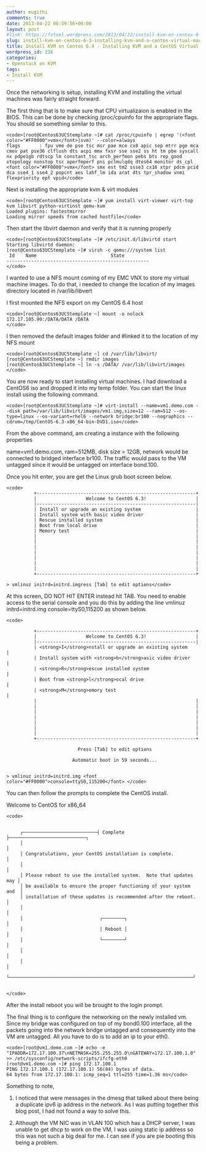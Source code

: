 ```yaml
---
author: mugithi
comments: true
date: 2013-04-22 06:59:56+00:00
layout: post
#link: https://fvtool.wordpress.com/2013/04/22/install-kvm-on-centos-6-3-installing-kvm-and-a-centos-virtual-machines/
slug: install-kvm-on-centos-6-3-installing-kvm-and-a-centos-virtual-machines
title: Install KVM on Centos 6.4 - Installing KVM and a CentOS Virtual machines
wordpress_id: 216
categories:
- Openstack on KVM
tags:
- Install KVM
---
```


Once the networking is setup, installing KVM and installing the virtual machines was fairly straight forward.

The first thing that is to make sure that CPU virtualizaion is enabled in the BIOS. This can be done by checking /proc/cpuinfo for the appropriate flags. You should se something similar to this.


    
    <code>[root@Centos63UCStemplate ~]# cat /proc/cpuinfo | egrep '(<font color="#FF0000">vmx</font>|svm)' --color=always
    flags		: fpu vme de pse tsc msr pae mce cx8 apic sep mtrr pge mca cmov pat pse36 clflush dts acpi mmx fxsr sse sse2 ss ht tm pbe syscall nx pdpe1gb rdtscp lm constant_tsc arch_perfmon pebs bts rep_good xtopology nonstop_tsc aperfmperf pni pclmulqdq dtes64 monitor ds_cpl <font color="#FF0000">vmx</font> smx est tm2 ssse3 cx16 xtpr pdcm pcid dca sse4_1 sse4_2 popcnt aes lahf_lm ida arat dts tpr_shadow vnmi flexpriority ept vpid</code>



Next is installing the appropriate kvm & virt modules


    
    <code>[root@Centos63UCStemplate ~]# yum install virt-viewer virt-top kvm libvirt python-virtinst qemu-kvm
    Loaded plugins: fastestmirror
    Loading mirror speeds from cached hostfile</code>



Then start the libvirt daemon and verify that it is running properly


    
    <code>[root@Centos63UCStemplate ~]# /etc/init.d/libvirtd start
    Starting libvirtd daemon:
    [root@Centos63UCStemplate ~]# virsh -c qemu:///system list
     Id    Name                           State
    ----------------------------------------------------
    </code>



I wanted to use a NFS mount coming of my EMC VNX to store my virtual machine images. To do that, i needed to change the location of my images directory located in /var/lib/libvert

I first mounted the NFS export on my CentOS 6.4 host


    
    <code>[root@Centos63UCStemplate ~] mount -o nolock 172.17.105.90:/DATA/DATA /DATA
    </code>


I then removed the default images folder and #linked it to the location of my NFS mount


    
    <code>[root@Centos63UCStemplate ~] cd /var/lib/libvirt/
    [root@Centos63UCStemplate ~] rmdir images
    [root@Centos63UCStemplate ~] ln -s /DATA/ /var/lib/libvirt/images
    </code>



You are now ready to start installing virtual machines. I had download a CentOS6 iso and dropped it into my temp folder. You can start the linux install using the following command.


    
    <code>[root@Centos63UCStemplate ~]# virt-install --name=vm1.demo.com --disk path=/var/lib/libvirt/images/vm1.img,size=12 --ram=512 --os-type=linux --os-variant=rhel6 --network bridge:br100 --nographics --cdrom=/tmp/CentOS-6.3-x86_64-bin-DVD1.iso</code>



From the above command, am creating a instance with the following properties

name=vm1.demo.com, ram=512MB, disk size = 12GB, network would be connected to bridged interface br100. The traffic would pass to the VM untagged since it would be untagged on interface bond.100.

Once you hit enter, you are get the  Linux grub boot screen below.  


    
    <code>
              +----------------------------------------------------------+
              |                  Welcome to CentOS 6.3!                  |
              |----------------------------------------------------------|
              | Install or upgrade an existing system                    |
              | Install system with basic video driver                   |
              | Rescue installed system                                  |
              | Boot from local drive                                    |
              | Memory test                                              |
              |                                                          |
              |                                                          |
              |                                                          |
              |                                                          |
              |                                                          |
              |                                                          |
              |                                                          |
              +----------------------------------------------------------+
    
    > vmlinuz initrd=initrd.imgress [Tab] to edit options</code>



At this screen, DO NOT HIT ENTER instead hit TAB. You need to enable access to the serial console and you do this by adding the line vmlinuz initrd=initrd.img console=ttyS0,115200 as shown below.


    
    <code>
    
              +----------------------------------------------------------+
              |                  Welcome to CentOS 6.3!                  |
              |----------------------------------------------------------|
              | <strong>I</strong>nstall or upgrade an existing system                    |
              | Install system with <strong>b</strong>asic video driver                   |
              | <strong>R</strong>escue installed system                                  |
              | Boot from <strong>l</strong>ocal drive                                    |
              | <strong>M</strong>emory test                                              |
              |                                                          |
              |                                                          |
              |                                                          |
              |                                                          |
              |                                                          |
              |                                                          |
              |                                                          |
              +----------------------------------------------------------+
    
                              Press [Tab] to edit options
    
                            Automatic boot in 59 seconds...
    
    
    > vmlinuz initrd=initrd.img <font color="#FF0000">console=ttyS0,115200</font> </code>



You can then follow the prompts to complete the CentOS install. 

Welcome to CentOS for x86_64


    
    <code>
    
    
         ┌───────────────────────────┤ Complete ├────────────────────────────┐
         │                                                                   │
         │ Congratulations, your CentOS installation is complete.            │
         │                                                                   │
         │ Please reboot to use the installed system.  Note that updates may │
         │ be available to ensure the proper functioning of your system and  │
         │ installation of these updates is recommended after the reboot.    │
         │                                                                   │
         │                            ┌────────┐                             │
         │                            │ Reboot │                             │
         │                            └────────┘                             │
         │                                                                   │
         │                                                                   │
         └───────────────────────────────────────────────────────────────────┘
    
    
    </code>




After the install reboot you will be brought to the login prompt.

The final thing is to configure the networking on the newly installed vm. Since my bridge was configured on top of my bond0.100 interface, all the packets going into the network bridge untagged and consequently into the VM are untagged. All you have to do is to add an ip to your eth0.


    
    <code>[root@vm1.demo.com ~]# echo -e "IPADDR=172.17.100.37\nNETMASK=255.255.255.0\nGATEWAY=172.17.100.1.0" >> /etc/sysconfig/network-scripts/ifcfg-eth0
    [root@vm1.demo.com ~]# ping 172.17.100.1
    PING 172.17.100.1 (172.17.100.1) 56(84) bytes of data.
    64 bytes from 172.17.100.1: icmp_seq=1 ttl=255 time=1.36 ms</code>




Something to note, 



  1. I noticed that were messages in the dmesg that talked about there being a duplicate ipv6 ip address in the network. As I was putting together this blog post, I had not found a way to solve this. 

  2. Although the VM NIC was in VLAN 100 which has a DHCP server, I was unable to get dhcp to work on the VM, I was using static ip address so this was not such a big deal for me. I can see if you are pie booting this being a problem.


